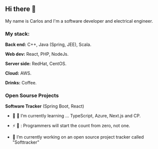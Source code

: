## Hi there 👋

My name is Carlos and I'm a software developer and electrical engineer.

### My stack:

**Back end:** C++, Java (Spring, JEE), Scala.

**Web dev:** React, PHP, NodeJs.

**Server side:** RedHat, CentOS.

**Cloud:** AWS.

**Drinks:** Coffee.

### Open Sourse Projects
**Software Tracker** (Spring Boot, React)

- 🌱 📕 I’m currently learning ... TypeScript, Azure, Next.js and CP.

- ⚡ 💬 : Programmers will start the count from zero, not one.
- 🔭 I’m currently working on an open source project tracker called "Softtracker"

<!--
**iCharlieAraiza/iCharlieAraiza** is a ✨ _special_ ✨ repository because its `README.md` (this file) appears on your GitHub profile.

Here are some ideas to get you started:

- 🔭 I’m currently working on ...
- 🌱 I’m currently learning ...
- 👯 I’m looking to collaborate on ...
- 🤔 I’m looking for help with ...
- 💬 Ask me about ...
- 📫 How to reach me: ...
- 😄 Pronouns: ...
- ⚡ Fun fact: ...
-->
